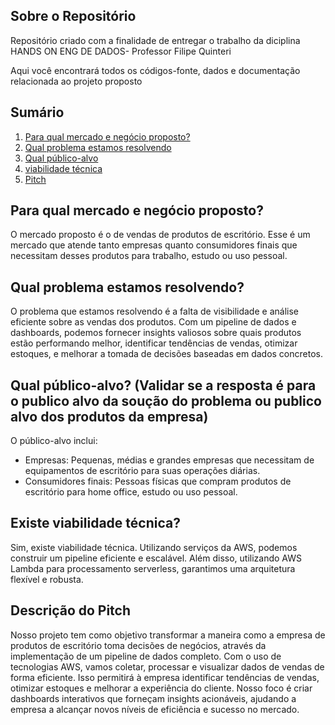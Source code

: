 ## Sobre o Repositório
  Repositório criado com a finalidade de entregar o trabalho da diciplina HANDS ON ENG DE DADOS- Professor Filipe Quinteri
  
  Aqui você encontrará todos os códigos-fonte, dados e documentação relacionada ao projeto proposto

## Sumário
1.	[Para qual mercado e negócio proposto?](#introdução)
2.	[Qual problema estamos resolvendo](#objetivos-do-projeto)
3.	[Qual público-alvo](#Qual-público-alvo)
4.	[viabilidade técnica](#viabilidade-técnica)
5.	[Pitch](#Descrição-do-Pitch)

## Para qual mercado e negócio proposto?
O mercado proposto é o de vendas de produtos de escritório. Esse é um mercado que atende tanto empresas quanto consumidores finais que necessitam desses produtos para trabalho, estudo ou uso pessoal.

## Qual problema estamos resolvendo?
O problema que estamos resolvendo é a falta de visibilidade e análise eficiente sobre as vendas dos produtos. Com um pipeline de dados e dashboards, podemos fornecer insights valiosos sobre quais produtos estão performando melhor, identificar tendências de vendas, otimizar estoques, e melhorar a tomada de decisões baseadas em dados concretos.

## Qual público-alvo? __(Validar se a resposta é para o publico alvo da soução do problema ou publico alvo dos produtos da empresa)__
O público-alvo inclui:
-	Empresas: Pequenas, médias e grandes empresas que necessitam de equipamentos de escritório para suas operações diárias.
-	Consumidores finais: Pessoas físicas que compram produtos de escritório para home office, estudo ou uso pessoal.

## Existe viabilidade técnica?
Sim, existe viabilidade técnica. Utilizando serviços da AWS, podemos construir um pipeline eficiente e escalável. Além disso, utilizando AWS Lambda para processamento serverless, garantimos uma arquitetura flexível e robusta.

## Descrição do Pitch
Nosso projeto tem como objetivo transformar a maneira como a empresa de produtos de escritório toma decisões de negócios, através da implementação de um pipeline de dados completo. Com o uso de tecnologias AWS, vamos coletar, processar e visualizar dados de vendas de forma eficiente. Isso permitirá à empresa identificar tendências de vendas, otimizar estoques e melhorar a experiência do cliente. Nosso foco é criar dashboards interativos que forneçam insights acionáveis, ajudando a empresa a alcançar novos níveis de eficiência e sucesso no mercado.
